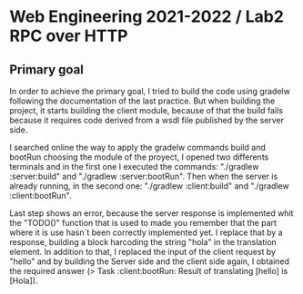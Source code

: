 # Web Engineering 2021-2022 / Lab2 RPC over HTTP

## Primary goal

In order to achieve the primary goal, I tried to build the code using gradelw following the documentation of the last practice. But when building the project, it starts building the client module, because of that the build fails because it requires code derived from a wsdl file published by the server side.

I searched online the way to apply the gradelw commands build and bootRun choosing the module of the proyect,  I opened two differents terminals and in the first one I executed the commands: "./gradlew :server:build" and "./gradlew :server:bootRun". Then when the server is already running,  in the second one: "./gradlew :client:build" and "./gradlew :client:bootRun".

Last step shows an error, because the server response is implemented whit the "TODO()" function that is used to made you remember that the part where it is use hasn´t been correctly implemented yet. I replace that by a response, building a block harcoding the string "hola" in the translation element. In addition to that, I replaced the input of the client request by "hello" and by building the Server side and the client side again, I obtained the required answer (> Task :client:bootRun: Result of translating [hello] is [Hola]).